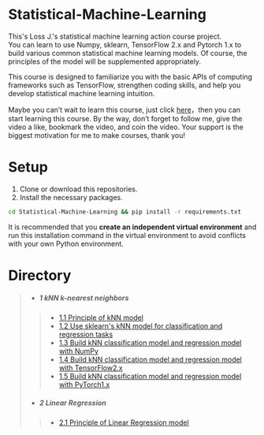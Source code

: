 # Statistical-Machine-Learning

This's Loss J.'s statistical machine learning action course project.   
You can learn to use Numpy, sklearn, TensorFlow 2.x and Pytorch 1.x 
to build various common statistical machine learning models.
Of course, the principles of the model will be supplemented appropriately.

This course is designed to familiarize you with the basic APIs 
of computing frameworks such as TensorFlow, strengthen coding skills, 
and help you develop statistical machine learning intuition.

Maybe you can’t wait to learn this course, just click 
[here](https://space.bilibili.com/161784330)，then you can start 
learning this course. 
By the way, don’t forget to follow me, give the video a like, 
bookmark the video, and coin the video. Your support is the biggest 
motivation for me to make courses, thank you!

# Setup

1. Clone or download this repositories.  
2. Install the necessary packages.  
```bash
cd Statistical-Machine-Learning && pip install -r requirements.txt
```
It is recommended that you **create an independent virtual environment**
and run this installation command in the virtual environment to avoid 
conflicts with your own Python environment.


# Directory

> - ##### 1 kNN k-nearest neighbors
>> - [1.1 Principle of kNN model](1.1.kNN.ipynb)
>> - [1.2 Use sklearn's kNN model for classification and regression tasks](1.2.kNN-sklearn.ipynb)
>> - [1.3 Build kNN classification model and regression model with NumPy](1.3.kNN-numpy.ipynb)
>> - [1.4 Build kNN classification model and regression model with TensorFlow2.x](1.4.kNN-tf2.ipynb)
>> - [1.5 Build kNN classification model and regression model with PyTorch1.x](1.5.kNN-torch1.ipynb)
> - ##### 2 Linear Regression
>> - [2.1 Principle of Linear Regression model](2.1.LinearRegression.ipynb)
